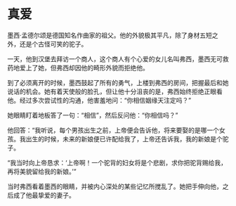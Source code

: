 # 真爱

墨西·孟德尔颂是德国知名作曲家的祖父。他的外貌极其平凡，除了身材五短之外，还是个古怪可笑的驼子。 

一天，他到汉堡去拜访一个商人，这个商人有个心爱的女儿名叫弗西，墨西无可救药地爱上了她，但弗西却因他的畸形外貌而拒绝他。 

到了必须离开的时候，墨西鼓起了所有的勇气，上楼到弗西的房间，把握最后和她说话的机会。她有着天使般的脸孔，但让他十分沮丧的是，弗西始终拒绝正眼看他。经过多次尝试性的沟通，他害羞地问：“你相信姻缘天注定吗？” 

她眼睛盯着地板答了一句：“相信”，然后反问他：“你相信吗？” 

他回答：“我听说，每个男孩出生之前，上帝便会告诉他，将来要娶的是哪一个女孩。我出生的时候，未来的新娘便已许配给我了，上帝还告诉我，我的新娘是个驼子。 

“我当时向上帝恳求：‘上帝啊！一个驼背的妇女将是个悲剧，求你把驼背赐给我，再将美貌留给我的新娘。’” 

当时弗西看着墨西的眼睛，并被内心深处的某些记忆所搅乱了。她把手伸向他，之后成了他最挚爱的妻子。
 
